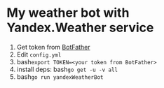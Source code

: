 # My weather bot with Yandex.Weather service

1) Get token from [BotFather](https://t.me/BotFather)
2) Edit `config.yml`
3) bash`export TOKEN=<your token from BotFather>`
4) install deps: bash`go get -u -v all`
5) bash`go run yandexWeatherBot`
